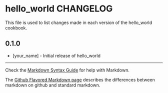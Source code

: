 hello_world CHANGELOG
=====================

This file is used to list changes made in each version of the hello_world cookbook.

0.1.0
-----
- [your_name] - Initial release of hello_world

- - -
Check the [Markdown Syntax Guide](http://daringfireball.net/projects/markdown/syntax) for help with Markdown.

The [Github Flavored Markdown page](http://github.github.com/github-flavored-markdown/) describes the differences between markdown on github and standard markdown.
